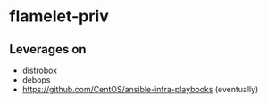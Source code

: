 # flamelet-priv

## Leverages on

- distrobox
- debops
- https://github.com/CentOS/ansible-infra-playbooks (eventually)

